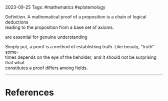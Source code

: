 2023-09-25
Tags: #mathematics #epistemology 

Definition. A mathematical proof of a proposition is a chain of logical deductions  
leading to the proposition from a base set of axioms.

are essential for genuine understanding

Simply put, a proof is a method of establishing truth. Like beauty, “truth” some-  
times depends on the eye of the beholder, and it should not be surprising that what  
constitutes a proof differs among fields.



---
# References
